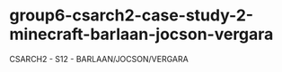# group6-csarch2-case-study-2-minecraft-barlaan-jocson-vergara
CSARCH2 - S12 - BARLAAN/JOCSON/VERGARA

